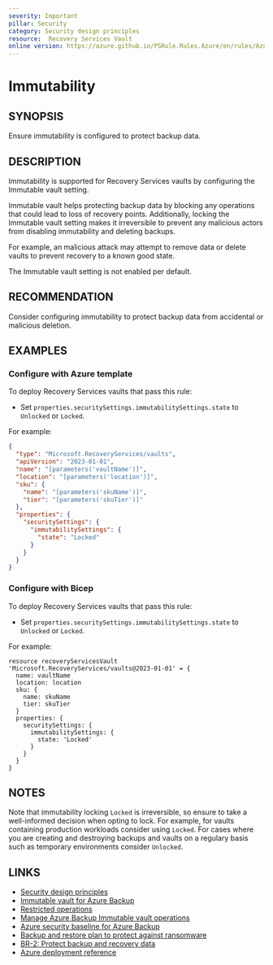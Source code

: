 ```yaml
---
severity: Important
pillar: Security
category: Security design principles
resource:  Recovery Services Vault
online version: https://azure.github.io/PSRule.Rules.Azure/en/rules/Azure.RSV.Immutable/
---
```


# Immutability

## SYNOPSIS

Ensure immutability is configured to protect backup data.

## DESCRIPTION

Immutability is supported for Recovery Services vaults by configuring the Immutable vault setting.

Immutable vault helps protecting backup data by blocking any operations that could lead to loss of recovery points.
Additionally, locking the Immutable vault setting makes it irreversible to prevent any malicious actors from disabling immutability and deleting backups.

For example, an malicious attack may attempt to remove data or delete vaults to prevent recovery to a known good state.

The Immutable vault setting is not enabled per default.

## RECOMMENDATION

Consider configuring immutability to protect backup data from accidental or malicious deletion.

## EXAMPLES

### Configure with Azure template

To deploy Recovery Services vaults that pass this rule:

- Set `properties.securitySettings.immutabilitySettings.state` to `Unlocked` or `Locked`.

For example:

```json
{
  "type": "Microsoft.RecoveryServices/vaults",
  "apiVersion": "2023-01-01",
  "name": "[parameters('vaultName')]",
  "location": "[parameters('location')]",
  "sku": {
    "name": "[parameters('skuName')]",
    "tier": "[parameters('skuTier')]"
  },
  "properties": {
    "securitySettings": {
      "immutabilitySettings": {
        "state": "Locked"
      }
    }
  }
}
```

### Configure with Bicep

To deploy Recovery Services vaults that pass this rule:

- Set `properties.securitySettings.immutabilitySettings.state` to `Unlocked` or `Locked`.

For example:

```bicep
resource recoveryServicesVault 'Microsoft.RecoveryServices/vaults@2023-01-01' = {
  name: vaultName
  location: location
  sku: {
    name: skuName
    tier: skuTier
  }
  properties: {
    securitySettings: {
      immutabilitySettings: {
        state: 'Locked'
      }
    }
  }
}
```

## NOTES

Note that immutability locking `Locked` is irreversible, so ensure to take a well-informed decision when opting to lock.
For example, for vaults containing production workloads consider using `Locked`.
For cases where you are creating and destroying backups and vaults on a regulary basis such as temporary environments consider `Unlocked`.

## LINKS

- [Security design principles](https://learn.microsoft.com/azure/well-architected/security/security-principles)
- [Immutable vault for Azure Backup](https://learn.microsoft.com/azure/backup/backup-azure-immutable-vault-concept)
- [Restricted operations](https://learn.microsoft.com/azure/backup/backup-azure-immutable-vault-concept#restricted-operations)
- [Manage Azure Backup Immutable vault operations](https://learn.microsoft.com/azure/backup/backup-azure-immutable-vault-how-to-manage)
- [Azure security baseline for Azure Backup](https://learn.microsoft.com/security/benchmark/azure/baselines/backup-security-baseline)
- [Backup and restore plan to protect against ransomware](https://learn.microsoft.com/azure/security/fundamentals/backup-plan-to-protect-against-ransomware)
- [BR-2: Protect backup and recovery data](https://learn.microsoft.com/security/benchmark/azure/mcsb-backup-recovery#br-2-protect-backup-and-recovery-data)
- [Azure deployment reference](https://learn.microsoft.com/azure/templates/microsoft.recovfiyservices/vaults#immutabilitysettings)

